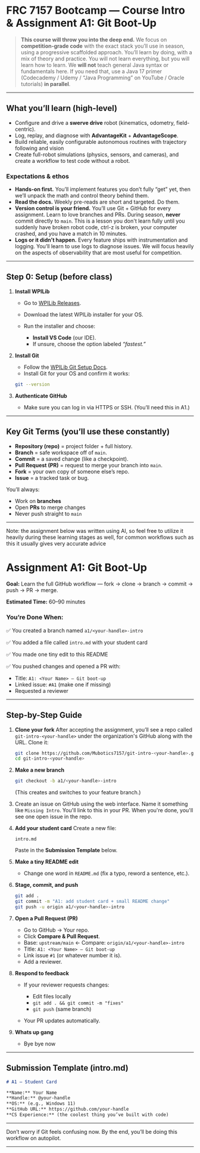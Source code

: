 # FRC 7157 Bootcamp — Course Intro & Assignment A1: Git Boot-Up

> **This course will throw you into the deep end.** We focus on **competition-grade code** with the exact stack you’ll use in season, using a progressive scaffolded approach. You’ll learn by doing, with a mix of theory and practice. You will not learn everything, but you will learn how to learn.
> We **will not** teach general Java syntax or fundamentals here. If you need that, use a Java 17 primer (Codecademy / Udemy / “Java Programming” on YouTube / Oracle tutorials) **in parallel**.

---

## What you’ll learn (high-level)

- Configure and drive a **swerve drive** robot (kinematics, odometry, field-centric).
- Log, replay, and diagnose with **AdvantageKit** + **AdvantageScope**.
- Build reliable, easily configurable autonomous routines with trajectory following and vision
- Create full-robot simulations (physics, sensors, and cameras), and create a workflow to test code without a robot.

### Expectations & ethos

- **Hands-on first.** You’ll implement features you don’t fully “get” yet, then we’ll unpack the math and control theory behind them.
- **Read the docs.** Weekly pre-reads are short and targeted. Do them.
- **Version control is your friend.** You’ll use Git + GitHub for every assignment. Learn to love branches and PRs. During season, **never** commit directly to `main`. This is a lesson you don't learn fully until you suddenly have broken robot code, ctrl-z is broken, your computer crashed, and you have a match in 10 minutes.
- **Logs or it didn’t happen.** Every feature ships with instrumentation and logging. You’ll learn to use logs to diagnose issues. We will focus heavily on the aspects of observability that are most useful for competition.

---

## Step 0: Setup (before class)

1. **Install WPILib**

   - Go to [WPILib Releases](https://github.com/wpilibsuite/allwpilib/releases).
   - Download the latest WPILib installer for your OS.
   - Run the installer and choose:

     - **Install VS Code** (our IDE).
     - If unsure, choose the option labeled _“fastest.”_

2. **Install Git**

   - Follow the [WPILib Git Setup Docs](https://docs.wpilib.org/en/stable/docs/software/basic-programming/git-getting-started.html).
   - Install Git for your OS and confirm it works:

   ```bash
   git --version
   ```

3. **Authenticate GitHub**

   - Make sure you can log in via HTTPS or SSH. (You’ll need this in A1.)

---

## Key Git Terms (you’ll use these constantly)

- **Repository (repo)** = project folder + full history.
- **Branch** = safe workspace off of `main`.
- **Commit** = a saved change (like a checkpoint).
- **Pull Request (PR)** = request to merge your branch into `main`.
- **Fork** = your own copy of someone else’s repo.
- **Issue** = a tracked task or bug.

You’ll always:

- Work on **branches**
- Open **PRs** to merge changes
- Never push straight to `main`

---

Note: the assignment below was written using AI, so feel free to utilize it heavily during these learning stages as well, for common workflows such as this it usually gives very accurate advice

# Assignment A1: Git Boot-Up

**Goal:** Learn the full GitHub workflow — fork → clone → branch → commit → push → PR → merge.

**Estimated Time:** 60–90 minutes

### You’re Done When:

✅ You created a branch named `a1/<your-handle>-intro`

✅ You added a file called `intro.md` with your student card

✅ You made one tiny edit to this README

✅ You pushed changes and opened a PR with:

- Title: `A1: <Your Name> — Git boot-up`
- Linked issue: `#A1` (make one if missing)
- Requested a reviewer

---

## Step-by-Step Guide

1. **Clone your fork**
   After accepting the assignment, you’ll see a repo called `git-intro-<your-handle>` under the organization's GitHub along with the URL. Clone it:

   ```bash
   git clone https://github.com/Mubotics7157/git-intro-<your-handle>.git
   cd git-intro-<your-handle>
   ```

2. **Make a new branch**

   ```bash
   git checkout -b a1/<your-handle>-intro
   ```

   (This creates and switches to your feature branch.)

3. Create an issue on GitHub using the web interface. Name it something like `Missing Intro`. You'll link to this in your PR. When you're done, you'll see one open issue in the repo.

4. **Add your student card**
   Create a new file:

   ```
   intro.md
   ```

   Paste in the **Submission Template** below.

5. **Make a tiny README edit**

   - Change one word in `README.md` (fix a typo, reword a sentence, etc.).

6. **Stage, commit, and push**

   ```bash
   git add .
   git commit -m "A1: add student card + small README change"
   git push -u origin a1/<your-handle>-intro
   ```

7. **Open a Pull Request (PR)**

   - Go to GitHub → Your repo.
   - Click **Compare & Pull Request**.
   - Base: `upstream/main` ← Compare: `origin/a1/<your-handle>-intro`
   - Title: `A1: <Your Name> — Git boot-up`
   - Link issue `#1` (or whatever number it is).
   - Add a reviewer.

8. **Respond to feedback**

   - If your reviewer requests changes:

     - Edit files locally
     - `git add . && git commit -m "fixes"`
     - `git push` (same branch)

   - Your PR updates automatically.

9. **Whats up gang**
   - Bye bye now

---

## Submission Template (intro.md)

```markdown
# A1 — Student Card

**Name:** Your Name  
**Handle:** @your-handle  
**OS:** (e.g., Windows 11)  
**GitHub URL:** https://github.com/your-handle  
**CS Experience:** (the coolest thing you’ve built with code)
```

---

Don’t worry if Git feels confusing now. By the end, you’ll be doing this workflow on autopilot.

---
